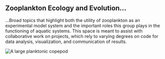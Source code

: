 ## Zooplankton Ecology and Evolution...

...Broad topics that highlight both the utility of zooplankton as an experimental model system and the important roles this group plays in the functioning of aquatic systems. This space is meant to assist with collaborative work on projects, which rely to varying degrees on code for data analysis, visualization, and communication of results.

![A large planktonic copepod](../images/Mecynocera.jpg?raw=true "copepod")

